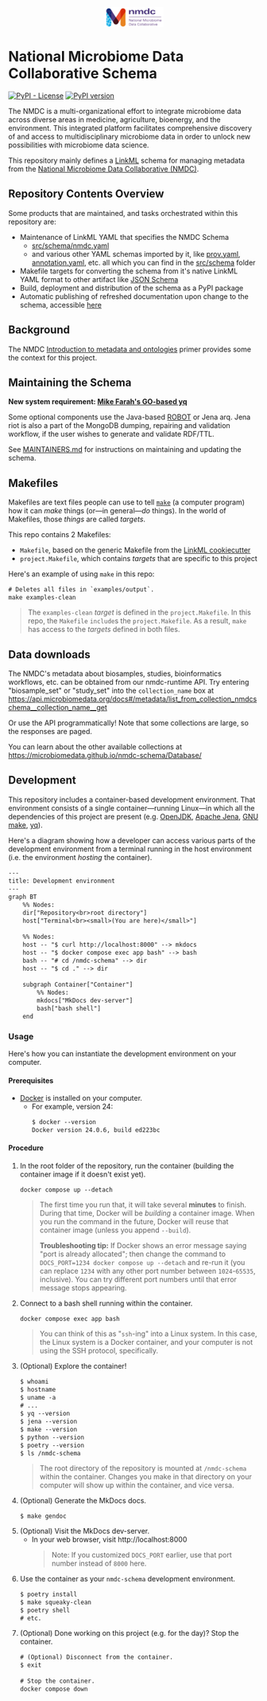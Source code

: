<p align="center">
    <img src="https://raw.githubusercontent.com/microbiomedata/nmdc-schema/main/images/nmdc_logo_long.jpeg" width="119" height="40"/>
</p>

# National Microbiome Data Collaborative Schema

[![PyPI - License](https://img.shields.io/pypi/l/nmdc-schema)](https://github.com/microbiomedata/nmdc-schema/blob/main/LICENSE)
[![PyPI version](https://badge.fury.io/py/nmdc-schema.svg)](https://badge.fury.io/py/nmdc-schema)

The NMDC is a multi-organizational effort to integrate microbiome data across diverse areas in medicine, agriculture,
bioenergy, and the environment. This integrated platform facilitates comprehensive discovery of and access to
multidisciplinary microbiome data in order to unlock new possibilities with microbiome data science.

This repository mainly defines a [LinkML](https://github.com/linkml/linkml) schema for managing metadata from
the [National Microbiome Data Collaborative (NMDC)](https://microbiomedata.org/).

## Repository Contents Overview

Some products that are maintained, and tasks orchestrated within this repository are:

- Maintenance of LinkML YAML that specifies the NMDC Schema
    - [src/schema/nmdc.yaml](src/schema/nmdc.yaml)
    - and various other YAML schemas imported by it,
      like [prov.yaml](src/schema/prov.yaml), [annotation.yaml](src/schema/annotation.yaml), etc. all which you can find
      in the [src/schema](src/schema/) folder
- Makefile targets for converting the schema from it's native LinkML YAML format to other artifact
  like [JSON Schema](project/jsonschema/nmdc.schema.json)
- Build, deployment and distribution of the schema as a PyPI package
- Automatic publishing of refreshed documentation upon change to the schema,
  accessible [here](https://microbiomedata.github.io/nmdc-schema/)

## Background

The NMDC [Introduction to metadata and ontologies](https://microbiomedata.org/introduction-to-metadata-and-ontologies/)
primer provides some the context for this project.

## Maintaining the Schema

**New system requirement: [Mike Farah's GO-based yq](https://github.com/mikefarah/yq)**

Some optional components use the Java-based [ROBOT](http://robot.obolibrary.org/) or Jena arq.
Jena riot is also a part of the MongoDB dumping, repairing and validation workflow, if the user wishes
to generate and validate RDF/TTL.

See [MAINTAINERS.md](MAINTAINERS.md) for instructions on maintaining and updating the schema.

## Makefiles

Makefiles are text files people can use to tell [`make`](https://www.gnu.org/software/make/manual/make.html#Introduction) (a computer program) how it can _make_ things (or—in general—_do_ things). In the world of Makefiles, those _things_ are called _targets_.

This repo contains 2 Makefiles:
- `Makefile`, based on the generic Makefile from the [LinkML cookiecutter](https://github.com/linkml/linkml-project-cookiecutter)
- `project.Makefile`, which contains _targets_ that are specific to this project

Here's an example of using `make` in this repo:

```shell
# Deletes all files in `examples/output`.
make examples-clean
```
> The `examples-clean` _target_ is defined in the `project.Makefile`. In this repo, the `Makefile` `include`s the `project.Makefile`. As a result, `make` has access to the _targets_ defined in both files.

## Data downloads

The NMDC's metadata about biosamples, studies, bioinformatics workflows, etc. can be obtained from our nmdc-runtime API.
Try entering "biosample_set" or "study_set" into the `collection_name` box
at https://api.microbiomedata.org/docs#/metadata/list_from_collection_nmdcschema__collection_name__get

Or use the API programmatically! Note that some collections are large, so the responses are paged.

You can learn about the other available collections at https://microbiomedata.github.io/nmdc-schema/Database/

## Development

This repository includes a container-based development environment. That environment consists of a single container—running Linux—in which all the dependencies of this project are present (e.g. [OpenJDK](https://openjdk.org/), [Apache Jena](https://jena.apache.org/), [GNU make](https://www.gnu.org/software/make/manual/make.html), [yq](https://mikefarah.gitbook.io/yq/)).

Here's a diagram showing how a developer can access various parts of the development environment from a terminal running in the host environment (i.e. the environment _hosting_ the container). 

```mermaid
---
title: Development environment
---
graph BT
    %% Nodes:
    dir["Repository<br>root directory"]
    host["Terminal<br><small>(You are here)</small>"]
    
    %% Nodes:
    host -- "$ curl http://localhost:8000" --> mkdocs
    host -- "$ docker compose exec app bash" --> bash
    bash -- "# cd /nmdc-schema" --> dir
    host -- "$ cd ." --> dir
    
    subgraph Container["Container"]
        %% Nodes:
        mkdocs["MkDocs dev-server"]
        bash["bash shell"]
    end
```

### Usage

Here's how you can instantiate the development environment on your computer.

#### Prerequisites

- [Docker](https://www.docker.com/products/docker-desktop/) is installed on your computer.
  - For example, version 24:
    ```shell
    $ docker --version
    Docker version 24.0.6, build ed223bc
    ```

#### Procedure

1. In the root folder of the repository, run the container (building the container image if it doesn't exist yet).
   ```shell
   docker compose up --detach
   ```
   > The first time you run that, it will take several **minutes** to finish. During that time, Docker will be _building_ a container image. When you run the command in the future, Docker will reuse that container image (unless you append `--build`).
   >
   > **Troubleshooting tip:** If Docker shows an error message saying "port is already allocated"; then change the command to `DOCS_PORT=1234 docker compose up --detach` and re-run it (you can replace `1234` with any other port number between `1024`-`65535`, inclusive). You can try different port numbers until that error message stops appearing.
2. Connect to a bash shell running within the container.
   ```shell
   docker compose exec app bash
   ```
   > You can think of this as "`ssh`-ing" into a Linux system. In this case, the Linux system is a Docker container, and your computer is not using the SSH protocol, specifically.
3. (Optional) Explore the container!
   ```shell
   $ whoami
   $ hostname
   $ uname -a
   # ...
   $ yq --version
   $ jena --version
   $ make --version
   $ python --version
   $ poetry --version
   $ ls /nmdc-schema
   ```
   > The root directory of the repository is mounted at `/nmdc-schema` within the container. Changes you make in that directory on your computer will show up within the container, and vice versa. 
4. (Optional) Generate the MkDocs docs.
   ```shell
   $ make gendoc
   ```
5. (Optional) Visit the MkDocs dev-server.
   - In your web browser, visit http://localhost:8000
     > Note: If you customized `DOCS_PORT` earlier, use that port number instead of `8000` here.
6. Use the container as your `nmdc-schema` development environment.
   ```shell
   $ poetry install
   $ make squeaky-clean
   $ poetry shell
   # etc.
   ```
7. (Optional) Done working on this project (e.g. for the day)? Stop the container.
   ```shell
   # (Optional) Disconnect from the container.
   $ exit
   
   # Stop the container.
   docker compose down
   ```

